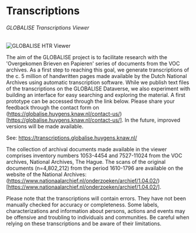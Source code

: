 # Transcriptions
###### GLOBALISE Transcriptions Viewer

![GLOBALISE HTR Viewer]()

The aim of the GLOBALISE project is to facilitate research with the 'Overgekomen Brieven en Papieren' series of documents from the VOC archives. As a first step to reaching this goal, we generate transcriptions of the c. 5 million of handwritten pages made available by the Dutch National Archives using automatic transcription software. While we publish text files of the transcriptions on the GLOBALISE Dataverse, we also experiment with building an interface for easy searching and exploring the material. A first prototype can be accessed through the link below. Please share your feedback through the contact form on (https://globalise.huygens.knaw.nl/contact-us/)[https://globalise.huygens.knaw.nl/contact-us/]. In the future, improved versions will be made available.

See: <a href="https://transcriptions.globalise.huygens.knaw.nl/" target="_blank">https://transcriptions.globalise.huygens.knaw.nl/</a>

The collection of archival documents made available in the viewer comprises inventory numbers 1053-4454 and 7527-11024 from the VOC archives, National Archives, The Hague. The scans of the original documents (n=4,802,212) from the period 1610-1796 are available on the website of the National Archives: (https://www.nationaalarchief.nl/onderzoeken/archief/1.04.02/)[https://www.nationaalarchief.nl/onderzoeken/archief/1.04.02/].

Please note that the transcriptions will contain errors. They have not been manually checked for accuracy or completeness. Some labels, characterizations and information about persons, actions and events may be offensive and troubling to individuals and communities. Be careful when relying on these transcriptions and be aware of their limitations.